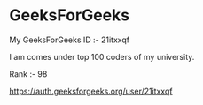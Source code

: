 # GeeksForGeeks

My GeeksForGeeks ID :- 21itxxqf

I am comes under top 100 coders of my university.

Rank :- 98

https://auth.geeksforgeeks.org/user/21itxxqf
